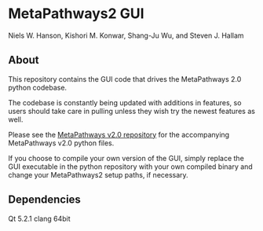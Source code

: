 # MetaPathways2 GUI
Niels W. Hanson, Kishori M. Konwar, Shang-Ju Wu, and Steven J. Hallam

## About
This repository contains the GUI code that drives the MetaPathways 2.0 python codebase. 

The codebase is constantly being updated with additions in features, so users should take care in pulling unless they wish try the newest features as well.

Please see the [MetaPathways v2.0 repository](https://github.com/hallamlab/metapathways2) for the accompanying MetaPathways v2.0 python files.

If you choose to compile your own version of the GUI, simply replace the GUI executable in the python repository with your own compiled binary and change your MetaPathways2 setup paths, if necessary.

## Dependencies
Qt 5.2.1 clang 64bit
